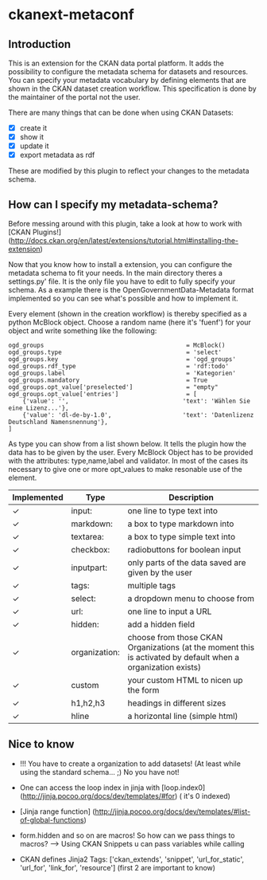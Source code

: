# ckanext-metaconf
## Introduction

This is an extension for the CKAN data portal platform. It adds the possibility
to configure the metadata schema for datasets and resources. You can specify your
metadata vocabulary by defining elements that are shown in the CKAN dataset
creation workflow. This specification is done by the maintainer of the portal
not the user.

There are many things that can be done when using CKAN Datasets:

- [x] create it
- [x] show it
- [x] update it
- [x] export metadata as rdf

These are modified by this plugin to reflect your changes to the metadata schema.

## How can I specify my metadata-schema?

Before messing around with this plugin, take a look at how to work with 
[CKAN Plugins!] (http://docs.ckan.org/en/latest/extensions/tutorial.html#installing-the-extension)

Now that you know how to install a extension, you can configure the metadata
schema to fit your needs. In the main directory theres a settings.py'
file. It is the only file you have to edit to fully specify your schema. As a
example there is the OpenGovernmentData-Metadata format implemented so you can
see what's possible and how to implement it. 

Every element (shown in the creation workflow) is thereby specified as a python
McBlock object. Choose a random name (here it's 'fuenf') for your object and
write something like the following:

    ogd_groups                                        = McBlock()
    ogd_groups.type                                   = 'select'
    ogd_groups.key                                    = 'ogd_groups'
    ogd_groups.rdf_type                               = 'rdf:todo'
    ogd_groups.label                                  = 'Kategorien'
    ogd_groups.mandatory                              = True
    ogd_groups.opt_value['preselected']               = "empty"
    ogd_groups.opt_value['entries']                   = [
        {'value': '',                                'text': 'Wählen Sie eine Lizenz...'},
        {'value': 'dl-de-by-1.0',                    'text': 'Datenlizenz Deutschland Namensnennung'},
    ]

As type you can show from a list shown below. It tells the plugin how the data
has to be given by the user. Every McBlock Object has to be provided with the
attributes: type,name,label and validator. In most of the cases its necessary to
give one or more opt_values to make resonable use of the element.

Implemented | Type | Description
---|---------------|--------------------------------------
✓ | input:        | one line to type text into
✓ | markdown:     | a box to type markdown into
✓ | textarea:     | a box to type simple text into
✓ | checkbox:     | radiobuttons for boolean input
✓ | inputpart:    | only parts of the data saved are given by the user
✓ | tags:         | multiple tags
✓ | select:       | a dropdown menu to choose from
✓ | url:          | one line to input a URL
✓ | hidden:       | add a hidden field
✓ | organization: | choose from those CKAN Organizations (at the moment this is activated by default when a organization exists)
✓ | custom        | your custom HTML to nicen up the form
✓ | h1,h2,h3      | headings in different sizes
✓ | hline         | a horizontal line (simple html)

## Nice to know

- !!! You have to create a organization to add datasets! (At least while using
  the standard schema... ;) No you have not!

- One can access the loop index in jinja with [loop.index0]
  (http://jinja.pocoo.org/docs/dev/templates/#for) ( it's 0 indexed)

- [Jinja range function] (http://jinja.pocoo.org/docs/dev/templates/#list-of-global-functions)

- form.hidden and so on are macros! So how can we pass things to macros? --> Using CKAN Snippets u can pass variables while calling

- CKAN defines Jinja2 Tags: ['ckan_extends', 'snippet', 'url_for_static', 'url_for', 'link_for', 'resource'] (first 2 are important to know)
